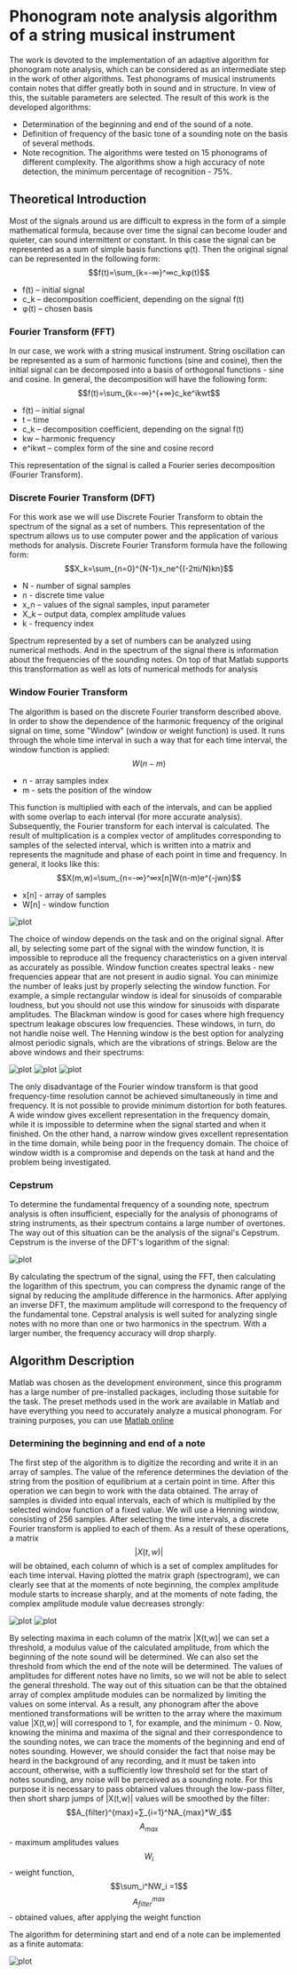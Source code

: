 # Phonogram note analysis algorithm of a string musical instrument
The work is devoted to the implementation of an adaptive algorithm for phonogram note analysis, which can be considered as an intermediate step in the work of other algorithms. Test phonograms of musical instruments contain notes that differ greatly both in sound and in structure. In view of this, the suitable parameters are selected. 
The result of this work is the developed algorithms:
- Determination of the beginning and end of the sound of a note. 
- Definition of frequency of the basic tone of a sounding note on the basis of several methods.
- Note recognition.
The algorithms were tested on 15 phonograms of different complexity. The algorithms show a high accuracy of note detection, the minimum percentage of recognition - 75%.

## Theoretical Introduction
Most of the signals around us are difficult to express in the form of a simple mathematical formula, because over time the signal can become louder and quieter, can sound intermittent or constant. In this case the signal can be represented as a sum of simple basis functions φ(t). Then the original signal can be represented in the following form:
$$f(t)=\sum_{k=-∞}^∞c_kφ(t)$$
- f(t) – initial signal
- c_k – decomposition coefficient, depending on the signal f(t)
- φ(t) – chosen basis

### Fourier Transform (FFT)
In our case, we work with a string musical instrument. String oscillation can be represented as a sum of harmonic functions (sine and cosine), then the initial signal can be decomposed into a basis of orthogonal functions - sine and cosine. In general, the decomposition will have the following form:
$$f(t)=\sum_{k=-∞}^{+∞}c_ke^ikwt$$
- f(t) – initial signal
- t – time
- с_k – decomposition coefficient, depending on the signal f(t)
- kw – harmonic frequency
- e^ikwt – complex form of the sine and cosine record

This representation of the signal is called a Fourier series decomposition (Fourier Transform). 

### Discrete Fourier Transform (DFT)
For this work ase we will use Discrete Fourier Transform to obtain the spectrum of the signal as a set of numbers. This representation of the spectrum allows us to use computer power and the application of various methods for analysis.
Discrete Fourier Transform formula have the following form:
$$X_k=\sum_{n=0}^{N-1}x_ne^{(-2πi/N)kn}$$
- N - number of signal samples 
- n - discrete time value
- x_n – values of the signal samples, input parameter
- X_k – output data, complex amplitude values
- k - frequency index

Spectrum represented by a set of numbers can be analyzed using numerical methods. And in the spectrum of the signal there is information about the frequencies of the sounding notes. 
On top of that Matlab supports this transformation as well as lots of numerical methods for analysis

### Window Fourier Transform
The algorithm is based on the discrete Fourier transform described above. In order to show the dependence of the harmonic frequency of the original signal on time, some "Window" (window or weight function) is used. It runs through the whole time interval in such a way that for each time interval, the window function is applied:
$$W(n-m)$$
- n - array samples index
- m - sets the position of the window

This function is multiplied with each of the intervals, and can be applied with some overlap to each interval (for more accurate analysis). Subsequently, the Fourier transform for each interval is calculated. The result of multiplication is a complex vector of amplitudes corresponding to samples of the selected interval, which is written into a matrix and represents the magnitude and phase of each point in time and frequency.
In general, it looks like this:
$$X(m,w)=\sum_{n=-∞}^∞x[n]W(n-m)e^{-jwn}$$
- x[n] - array of samples
- W[n] - window function

![plot](./Images/WindowFourier.png)

The choice of window depends on the task and on the original signal. After all, by selecting some part of the signal with the window function, it is impossible to reproduce all the frequency characteristics on a given interval as accurately as possible. Window function creates spectral leaks - new frequencies appear that are not present in audio signal. You can minimize the number of leaks just by properly selecting the window function. For example, a simple rectangular window is ideal for sinusoids of comparable loudness, but you should not use this window for sinusoids with disparate amplitudes. The Blackman window is good for cases where high frequency spectrum leakage obscures low frequencies. These windows, in turn, do not handle noise well. The Henning window is the best option for analyzing almost periodic signals, which are the vibrations of strings.
Below are the above windows and their spectrums:

![plot](./Images/RectangularWindow.png)
![plot](./Images/BlackmanWindow.png)
![plot](./Images/HannWindow.png)

The only disadvantage of the Fourier window transform is that good frequency-time resolution cannot be achieved simultaneously in time and frequency. It is not possible to provide minimum distortion for both features. A wide window gives excellent representation in the frequency domain, while it is impossible to determine when the signal started and when it finished. On the other hand, a narrow window gives excellent representation in the time domain, while being poor in the frequency domain. The choice of window width is a compromise and depends on the task at hand and the problem being investigated.

### Cepstrum
To determine the fundamental frequency of a sounding note, spectrum analysis is often insufficient, especially for the analysis of phonograms of string instruments, as their spectrum contains a large number of overtones. The way out of this situation can be the analysis of the signal's Cepstrum. Cepstrum is the inverse of the DFT's logarithm  of the signal:

![plot](./Images/Cepstrum.png)

By calculating the spectrum of the signal, using the FFT, then calculating the logarithm of this spectrum, you can compress the dynamic range of the signal by reducing the amplitude difference in the harmonics. After applying an inverse DFT, the maximum amplitude will correspond to the frequency of the fundamental tone. Cepstral analysis is well suited for analyzing single notes with no more than one or two harmonics in the spectrum. With a larger number, the frequency accuracy will drop sharply.

## Algorithm Description
Matlab was chosen as the development environment, since this programm has a large number of pre-installed packages, including those suitable for the task. The preset methods used in the work are available in Matlab and have everything you need to accurately analyze a musical phonogram. For training purposes, you can use [Matlab online](https://matlab.mathworks.com/)

### Determining the beginning and end of a note
The first step of the algorithm is to digitize the recording and write it in an array of samples. The value of the reference determines the deviation of the string from the position of equilibrium at a certain point in time. After this operation we can begin to work with the data obtained. The array of samples is divided into equal intervals, each of which is multiplied by the selected window function of a fixed value. We will use a Henning window, consisting of 256 samples. After selecting the time intervals, a discrete Fourier transform is applied to each of them. As a result of these operations, a matrix 
$$|X(t,w)|$$ will be obtained, each column of which is a set of complex amplitudes for each time interval. Having plotted the matrix graph (spectrogram), we can clearly see that at the moments of note beginning, the complex amplitude module starts to increase sharply, and at the moments of note fading, the complex amplitude module value decreases strongly:

![plot](./Images/G_small_oct_samples.png)
![plot](./Images/G_small_oct_spectrum.png)

By selecting maxima in each column of the matrix |X(t,w)| we can set a threshold, a modulus value of the calculated amplitude, from which the beginning of the note sound will be determined. We can also set the threshold from which the end of the note will be determined. The values of amplitudes for different notes have no limits, so we will not be able to select the general threshold. The way out of this situation can be that the obtained array of complex amplitude modules can be normalized by limiting the values on some interval. As a result, any phonogram after the above mentioned transformations will be written to the array where the maximum value |X(t,w)| will correspond to 1, for example, and the minimum - 0. Now, knowing the minima and maxima of the signal and their correspondence to the sounding notes, we can trace the moments of the beginning and end of notes sounding. However, we should consider the fact that noise may be heard in the background of any recording, and it must be taken into account, otherwise, with a sufficiently low threshold set for the start of notes sounding, any noise will be perceived as a sounding note. For this purpose it is necessary to pass obtained values through the low-pass filter, then short sharp jumps of |X(t,w)| values will be smoothed by the filter:
$$A_{filter}^{max}=∑_{i=1}^NA_{max}*W_i$$
$$A_{max}$$ - maximum amplitudes values
$$W_i$$ - weight function, $$\sum_i^NW_i =1$$
$$A_{filter}^{max}$$ - obtained values, after applying the weight function

The algorithm for determining start and end of a note can be implemented as a finite automata:

![plot](./Images/FiniteAutomata.png)
